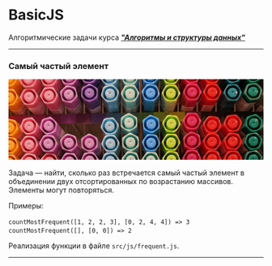 # BasicJS

Алгоритмические задачи курса [**_"Алгоритмы и структуры данных"_**](https://levelup.htmlacademy.ru/algorithms)

---

### **Самый частый элемент**

![frequent-element](./public/frequent-element.jpg)

Задача —  найти, сколько раз встречается самый частый элемент в объединении двух отсортированных по возрастанию массивов. Элементы могут повторяться.

Примеры:

`countMostFrequent([1, 2, 2, 3], [0, 2, 4, 4]) => 3`
`countMostFrequent([], [0, 0]) => 2`

Реализация функции в файле `src/js/frequent.js`.

---

